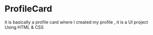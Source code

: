 # ProfileCard
 it is basically a profile card where I created my profile , it is a UI project Using HTML &amp; CSS

